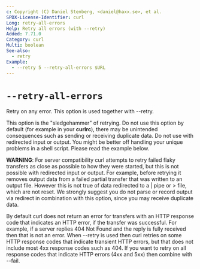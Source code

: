 ```yaml
---
c: Copyright (C) Daniel Stenberg, <daniel@haxx.se>, et al.
SPDX-License-Identifier: curl
Long: retry-all-errors
Help: Retry all errors (with --retry)
Added: 7.71.0
Category: curl
Multi: boolean
See-also:
  - retry
Example:
  - --retry 5 --retry-all-errors $URL
---
```


# `--retry-all-errors`

Retry on any error. This option is used together with --retry.

This option is the "sledgehammer" of retrying. Do not use this option by
default (for example in your **curlrc**), there may be unintended consequences
such as sending or receiving duplicate data. Do not use with redirected input
or output. You might be better off handling your unique problems in a shell
script. Please read the example below.

**WARNING**: For server compatibility curl attempts to retry failed flaky
transfers as close as possible to how they were started, but this is not
possible with redirected input or output. For example, before retrying it
removes output data from a failed partial transfer that was written to an
output file. However this is not true of data redirected to a | pipe or \>
file, which are not reset. We strongly suggest you do not parse or record
output via redirect in combination with this option, since you may receive
duplicate data.

By default curl does not return an error for transfers with an HTTP response code
that indicates an HTTP error, if the transfer was successful. For example, if
a server replies 404 Not Found and the reply is fully received then that is
not an error. When --retry is used then curl retries on some HTTP response
codes that indicate transient HTTP errors, but that does not include most 4xx
response codes such as 404. If you want to retry on all response codes that
indicate HTTP errors (4xx and 5xx) then combine with --fail.
